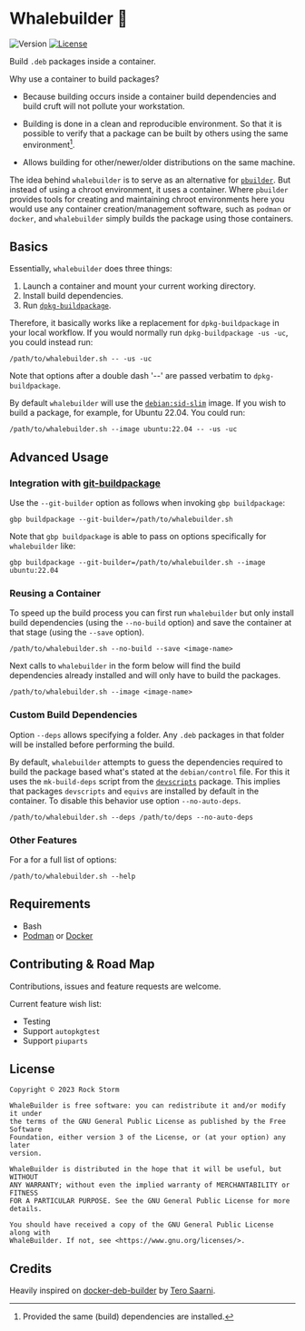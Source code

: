 # Whalebuilder 🐋
![Version][b1]
[![License][b2]](./LICENSE)

Build `.deb` packages inside a container.

Why use a container to build packages?

 * Because building occurs inside a container build dependencies and build
   cruft will not pollute your workstation.

 * Building is done in a clean and reproducible environment. So that it is
   possible to verify that a package can be built by others using the same
   environment[^1].

 * Allows building for other/newer/older distributions on the same machine.

The idea behind `whalebuilder` is to serve as an alternative for
[`pbuilder`][1]. But instead of using a chroot environment, it uses a
container. Where `pbuilder` provides tools for creating and maintaining chroot
environments here you would use any container creation/management software,
such as `podman` or `docker`, and `whalebuilder` simply builds the package
using those containers.

[1]: https://pbuilder-team.pages.debian.net/pbuilder/#aim


## Basics

Essentially, `whalebuilder` does three things:
 1. Launch a container and mount your current working directory.
 2. Install build dependencies.
 3. Run [`dpkg-buildpackage`][4].

Therefore, it basically works like a replacement for `dpkg-buildpackage` in
your local workflow. If you would normally run `dpkg-buildpackage -us -uc`,
you could instead run:

```
/path/to/whalebuilder.sh -- -us -uc
```

Note that options after a double dash '--' are passed verbatim to
`dpkg-buildpackage`.

By default `whalebuilder` will use the [`debian:sid-slim`][5] image. If you
wish to build a package, for example, for Ubuntu 22.04. You could run:

```
/path/to/whalebuilder.sh --image ubuntu:22.04 -- -us -uc
```

[4]: https://manpages.debian.org/unstable/dpkg-dev/dpkg-buildpackage.1.en.html
[5]: https://hub.docker.com/_/debian


## Advanced Usage

### Integration with [git-buildpackage][6]

Use the `--git-builder` option as follows when invoking `gbp buildpackage`:

```
gbp buildpackage --git-builder=/path/to/whalebuilder.sh
```

Note that `gbp buildpackage` is able to pass on options specifically for
`whalebuilder` like:

```
gbp buildpackage --git-builder=/path/to/whalebuilder.sh --image ubuntu:22.04
```

[6]: https://honk.sigxcpu.org/piki/projects/git-buildpackage/


### Reusing a Container

To speed up the build process you can first run `whalebuilder` but only
install build dependencies (using the `--no-build` option) and save the
container at that stage (using the `--save` option).

```
/path/to/whalebuilder.sh --no-build --save <image-name>
```

Next calls to `whalebuilder` in the form below will find the build
dependencies already installed and will only have to build the packages.

```
/path/to/whalebuilder.sh --image <image-name>
```

### Custom Build Dependencies

Option `--deps` allows specifying a folder. Any `.deb` packages in that folder
will be installed before performing the build.

By default, `whalebuilder` attempts to guess the dependencies required to
build the package based what's stated at the `debian/control` file. For this
it uses the `mk-build-deps` script from the [`devscripts`][7] package. This
implies that packages `devscripts` and `equivs` are installed by default in
the container. To disable this behavior use option `--no-auto-deps`.

```
/path/to/whalebuilder.sh --deps /path/to/deps --no-auto-deps
```

[7]: https://salsa.debian.org/debian/devscripts


### Other Features

For a for a full list of options:

```
/path/to/whalebuilder.sh --help
```

## Requirements

 * Bash
 * [Podman][2] or [Docker][3]

[2]: https://podman.io/
[3]: https://www.docker.com/


## Contributing & Road Map

Contributions, issues and feature requests are welcome.

Current feature wish list:
 * Testing
 * Support `autopkgtest`
 * Support `piuparts`


## License

```
Copyright © 2023 Rock Storm

WhaleBuilder is free software: you can redistribute it and/or modify it under
the terms of the GNU General Public License as published by the Free Software
Foundation, either version 3 of the License, or (at your option) any later
version.

WhaleBuilder is distributed in the hope that it will be useful, but WITHOUT
ANY WARRANTY; without even the implied warranty of MERCHANTABILITY or FITNESS
FOR A PARTICULAR PURPOSE. See the GNU General Public License for more details.

You should have received a copy of the GNU General Public License along with
WhaleBuilder. If not, see <https://www.gnu.org/licenses/>.
```


## Credits

Heavily inspired on [docker-deb-builder][8] by [Tero Saarni][9].

[8]: https://github.com/tsaarni/docker-deb-builder
[9]: https://github.com/tsaarni


[^1]: Provided the same (build) dependencies are installed.


[b1]: https://img.shields.io/github/v/tag/rockstorm101/whalebuilder?include_prereleases&label=version
[b2]: https://img.shields.io/github/license/rockstorm101/whalebuilder
